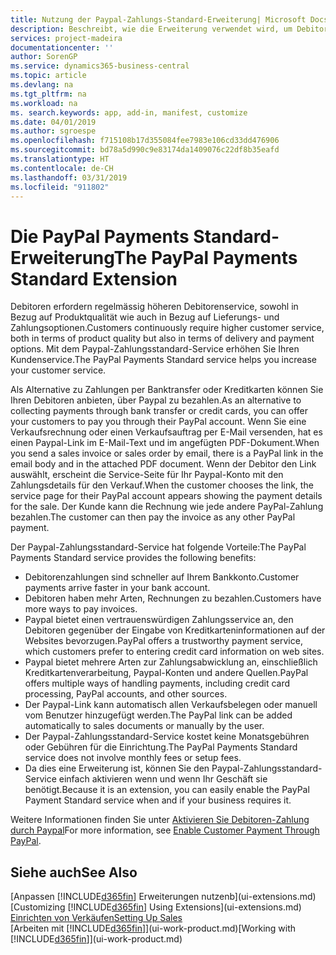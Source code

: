 ```yaml
---
title: Nutzung der Paypal-Zahlungs-Standard-Erweiterung| Microsoft Docs
description: Beschreibt, wie die Erweiterung verwendet wird, um Debitoren zu aktivieren, um Zahlungen mit Paypal zu leisten.
services: project-madeira
documentationcenter: ''
author: SorenGP
ms.service: dynamics365-business-central
ms.topic: article
ms.devlang: na
ms.tgt_pltfrm: na
ms.workload: na
ms. search.keywords: app, add-in, manifest, customize
ms.date: 04/01/2019
ms.author: sgroespe
ms.openlocfilehash: f715108b17d355084fee7983e106cd33dd476906
ms.sourcegitcommit: bd78a5d990c9e83174da1409076c22df8b35eafd
ms.translationtype: HT
ms.contentlocale: de-CH
ms.lasthandoff: 03/31/2019
ms.locfileid: "911802"
---
```

# <a name="the-paypal-payments-standard-extension"></a><span data-ttu-id="382c6-103">Die PayPal Payments Standard-Erweiterung</span><span class="sxs-lookup"><span data-stu-id="382c6-103">The PayPal Payments Standard Extension</span></span>
<span data-ttu-id="382c6-104">Debitoren erfordern regelmässig höheren Debitorenservice, sowohl in Bezug auf Produktqualität wie auch in Bezug auf Lieferungs- und Zahlungsoptionen.</span><span class="sxs-lookup"><span data-stu-id="382c6-104">Customers continuously require higher customer service, both in terms of product quality but also in terms of delivery and payment options.</span></span> <span data-ttu-id="382c6-105">Mit dem Paypal-Zahlungsstandard-Service erhöhen Sie Ihren Kundenservice.</span><span class="sxs-lookup"><span data-stu-id="382c6-105">The PayPal Payments Standard service helps you increase your customer service.</span></span>

<span data-ttu-id="382c6-106">Als Alternative zu Zahlungen per Banktransfer oder Kreditkarten können Sie Ihren Debitoren anbieten, über Paypal zu bezahlen.</span><span class="sxs-lookup"><span data-stu-id="382c6-106">As an alternative to collecting payments through bank transfer or credit cards, you can offer your customers to pay you through their PayPal account.</span></span> <span data-ttu-id="382c6-107">Wenn Sie eine Verkaufsrechnung oder einen Verkaufsauftrag per E-Mail versenden, hat es einen Paypal-Link im E-Mail-Text und im angefügten PDF-Dokument.</span><span class="sxs-lookup"><span data-stu-id="382c6-107">When you send a sales invoice or sales order by email, there is a PayPal link in the email body and in the attached PDF document.</span></span> <span data-ttu-id="382c6-108">Wenn der Debitor den Link auswählt, erscheint die Service-Seite für Ihr Paypal-Konto mit den Zahlungsdetails für den Verkauf.</span><span class="sxs-lookup"><span data-stu-id="382c6-108">When the customer chooses the link, the service page for their PayPal account appears showing the payment details for the sale.</span></span> <span data-ttu-id="382c6-109">Der Kunde kann die Rechnung wie jede andere PayPal-Zahlung bezahlen.</span><span class="sxs-lookup"><span data-stu-id="382c6-109">The customer can then pay the invoice as any other PayPal payment.</span></span>

<span data-ttu-id="382c6-110">Der Paypal-Zahlungsstandard-Service hat folgende Vorteile:</span><span class="sxs-lookup"><span data-stu-id="382c6-110">The PayPal Payments Standard service provides the following benefits:</span></span>

* <span data-ttu-id="382c6-111">Debitorenzahlungen sind schneller auf Ihrem Bankkonto.</span><span class="sxs-lookup"><span data-stu-id="382c6-111">Customer payments arrive faster in your bank account.</span></span>
* <span data-ttu-id="382c6-112">Debitoren haben mehr Arten, Rechnungen zu bezahlen.</span><span class="sxs-lookup"><span data-stu-id="382c6-112">Customers have more ways to pay invoices.</span></span>
* <span data-ttu-id="382c6-113">Paypal bietet einen vertrauenswürdigen Zahlungsservice an, den Debitoren gegenüber der Eingabe von Kreditkarteninformationen auf der Websites bevorzugen.</span><span class="sxs-lookup"><span data-stu-id="382c6-113">PayPal offers a trustworthy payment service, which customers prefer to entering credit card information on web sites.</span></span>
* <span data-ttu-id="382c6-114">Paypal bietet mehrere Arten zur Zahlungsabwicklung an, einschließlich Kreditkartenverarbeitung, Paypal-Konten und andere Quellen.</span><span class="sxs-lookup"><span data-stu-id="382c6-114">PayPal offers multiple ways of handling payments, including credit card processing, PayPal accounts, and other sources.</span></span>
* <span data-ttu-id="382c6-115">Der Paypal-Link kann automatisch allen Verkaufsbelegen oder manuell vom Benutzer hinzugefügt werden.</span><span class="sxs-lookup"><span data-stu-id="382c6-115">The PayPal link can be added automatically to sales documents or manually by the user.</span></span>
* <span data-ttu-id="382c6-116">Der Paypal-Zahlungsstandard-Service kostet keine Monatsgebühren oder Gebühren für die Einrichtung.</span><span class="sxs-lookup"><span data-stu-id="382c6-116">The PayPal Payments Standard service does not involve monthly fees or setup fees.</span></span>
* <span data-ttu-id="382c6-117">Da dies eine Erweiterung ist, können Sie den Paypal-Zahlungsstandard-Service einfach aktivieren wenn und wenn Ihr Geschäft sie benötigt.</span><span class="sxs-lookup"><span data-stu-id="382c6-117">Because it is an extension, you can easily enable the PayPal Payment Standard service when and if your business requires it.</span></span>  

<span data-ttu-id="382c6-118">Weitere Informationen finden Sie unter [Aktivieren Sie Debitoren-Zahlung durch Paypal](sales-how-enable-payment-service-extensions.md)</span><span class="sxs-lookup"><span data-stu-id="382c6-118">For more information, see [Enable Customer Payment Through PayPal](sales-how-enable-payment-service-extensions.md).</span></span>

## <a name="see-also"></a><span data-ttu-id="382c6-119">Siehe auch</span><span class="sxs-lookup"><span data-stu-id="382c6-119">See Also</span></span>
<span data-ttu-id="382c6-120">[Anpassen [!INCLUDE[d365fin](includes/d365fin_md.md)] Erweiterungen nutzenb](ui-extensions.md)</span><span class="sxs-lookup"><span data-stu-id="382c6-120">[Customizing [!INCLUDE[d365fin](includes/d365fin_md.md)] Using Extensions](ui-extensions.md)</span></span>  
[<span data-ttu-id="382c6-121">Einrichten von Verkäufen</span><span class="sxs-lookup"><span data-stu-id="382c6-121">Setting Up Sales</span></span>](sales-setup-sales.md)  
<span data-ttu-id="382c6-122">[Arbeiten mit [!INCLUDE[d365fin](includes/d365fin_md.md)]](ui-work-product.md)</span><span class="sxs-lookup"><span data-stu-id="382c6-122">[Working with [!INCLUDE[d365fin](includes/d365fin_md.md)]](ui-work-product.md)</span></span>
